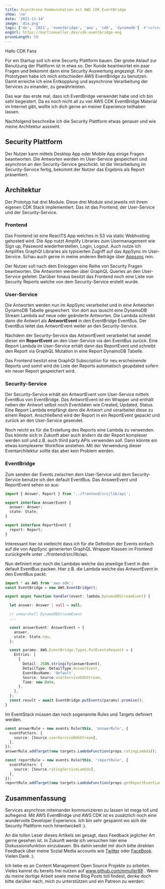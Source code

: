 ```yaml
---
title: Asynchrone Kommunikation mit AWS CDK EventBridge
show: 'no'
date: '2021-11-14'
image: 'dia.png'
tags: ['de', '2021', 'eventbridge', 'aws', 'cdk', 'dynamodb']  #'nofeed'
engUrl: https://martinmueller.dev/cdk-eventbridge-eng
pruneLength: 50
---
```


Hallo CDK Fans

Für ein Startup soll ich eine Security Plattform bauen. Der grobe Ablauf zur Benutzung der Plattform ist in etwa so. Der Kunde beantwortet ein paar Fragen und bekommt dann eine Security Auswertung angezeigt. Für den Prototypen habe ich mich entschieden AWS EventBridge zu benutzen. Damit erreiche ich eine Entkopplung und asynchrone Verarbeitung der Services zu einander, zu gewährleisten.

Das war das erste mal, dass ich EventBridge verwendet habe und ich bin sehr begeistert. Da es noch nicht all zu viel AWS CDK EventBridge Material im Internet gibt, wollte ich dich gerne an meiner Experience teilhaben lassen.

Nachfolgend beschreibe ich die Security Plattform etwas genauer und wie meine Architektur aussieht.

## Security Plattform

Der Nutzer kann mittels Desktop App oder Mobile App einige Fragen beantworten. Die Antworten werden im User-Service gespeichert und asynchron an den Security-Service geschickt. Ist die Verarbeitung im Security-Service fertig, bekommt der Nutzer das Ergebnis als Report präsentiert.

## Architektur

Der Prototyp hat drei Module. Diese drei Module sind jeweils mit ihrem eigenen CDK Stack implementiert. Das ist das Frontend, der User-Service und der Security-Service.

### Frontend

Das Frontend ist eine ReactTS App welches in S3 via static Webhosting gehosted wird. Die App nutzt Amplify Libraries zum Usermanagement wie Sign up, Password wiederherstellen, Login, Logout. Auch nutze ich Amplifies GraphQl Libraries als typisierten Zugriff auf das AppSync im User-Service. Schau auch gerne in meine anderen Beiträge über [Appsync](https://martinmueller.dev/tags/appsync) rein.

Der Nutzer soll nach dem Einloggen eine Reihe von Security Fragen beantworten. Die Antworten werden über GraphQL Queries an den User-Service geleitet. Darüber hinaus besitzt das Frontend noch eine Liste von Security Reports welche von dem Security-Service erstellt wurde.

### User-Service

Die Antworten werden nun im AppSync verarbeitet und in eine Antworten DynamoDB Tabelle gespeichert. Von dort aus lauscht eine DynamoDB Stream Lambda auf neue oder geänderte Antworten. Die Lambda schreibt dann die Antwort als **AntwortEvent** in den EventBridge EventBus. Der EventBus leitet das AntwortEvent weiter an den Security-Service.

Nachdem der Security-Service das AntwortEvent verarbeitet hat sendet dieser ein **ReportEvent** an den User-Service via den EventBus zurück. Eine Report Lambda im User-Service erhält dann das ReportEvent und schreibt den Report via GraphQL Mutation in eine Report DynamoDB Tabelle.

Das Frontend besitzt eine GraphQl Subscription für neu erscheinende Reports und somit wird die Liste der Reports automatisch geupdated sofern ein neuer Report gespeichert wird.

### Security-Service

Der Security-Service erhält ein AntwortEvent vom User-Service mittels EventBus von EventBridge. Das AntwortEvent ist ein Wrapper und enthält neben der Antwort selbst noch Eventdaten wie Created, Updated, Status. Eine Report Lambda empfängt dann die Antwort und verarbeitet diese zu einem Report. Anschließend wird der Report in ein ReportEvent gepackt und zurück an den User-Service gesendet.

Noch reicht es für die Erstellung des Reports eine Lambda zu verwenden. Das könnte sich in Zukunft aber auch ändern da der Report komplexer werden soll und z.B. auch third party APIs verwenden soll. Dann könnte ein etwas komplexerer Workflow anstehen. Mit der Verwendung dieser Eventarchitektur sollte das aber kein Problem werden.

### EventBridge

Zum senden der Events zwischen dem User-Service und dem Security-Service benutze ich den default EventBus. Das AnswerEvent und ReportEvent sehen so aus:

```ts
import { Answer, Report } from '../frontend/src/lib/api';

export interface AnswerEvent {
  answer: Answer;
  state: State;
}

export interface ReportEvent {
  report: Report;
}
```

Interessant hier ist vielleicht dass ich für die Definition der Events einfach auf die von AppSync generierten GraphQL Wrapper Klassen im Frontend zurückgreife unter ../frontend/src/lib/api.

Nun definiert man noch die Lambdas welche das jeweilige Event in den default EventBus packen. Hier z.B. die Lambda welche das AntwortEvent in den EventBus packt.

```ts
import * as AWS from 'aws-sdk';
const EventBridge = new AWS.EventBridge();

export async function handler(event: lambda.DynamoDBStreamEvent) {

  let answer: Answer | null = null;

  // unmarshall DynamoDBStreamEvent
  ...

  const answerEvent: AnswerEvent = {
    answer,
    state: State.new,
  };

  const params: AWS.EventBridge.Types.PutEventsRequest = {
    Entries: [
      {
        Detail: JSON.stringify(answerEvent),
        DetailType: DetailType.AnswerEvent,
        EventBusName: 'default',
        Source: Source.userServiceDdbStream,
        Time: new Date,
      },
    ],
  };
  const result = await EventBridge.putEvents(params).promise();
}
```

Im EventStack müssen dan noch sogenannte Rules und Targets definiert werden.

```ts
const answerRule = new events.Rule(this, 'answerRule', {
  eventPattern: {
    source: [Source.userServiceDdbStream],
  },
});
answerRule.addTarget(new targets.LambdaFunction(props.ratingLambda));

const reportRule = new events.Rule(this, 'reportRule', {
  eventPattern: {
    source: [Source.ratingServiceLambda],
  },
});
reportRule.addTarget(new targets.LambdaFunction(props.getReportEventLambda));
```

## Zusammenfassung

Services asynchron miteinander kommunizieren zu lassen ist mega toll und aufregend. Mit AWS EventBridge und AWS CDK ist es zusätzlich noch eine wundervolle Developer Experience. Ich bin sehr gespannt wo sich die Security Plattform noch hinentwickelt :).

An die tollen Leser dieses Artikels sei gesagt, dass Feedback jeglicher Art gerne gesehen ist. In Zukunft werde ich versuchen hier eine Diskussionsfunktion einzubauen. Bis dahin sendet mir doch bitte direkten Feedback über meine Sozial Media accounts wie [Twitter](https://twitter.com/MartinMueller_) oder [FaceBook](https://www.facebook.com/martin.muller.10485). Vielen Dank :).

Ich liebe es an Content Management Open Source Projekte zu arbeiten. Vieles kannst du bereits frei nutzen auf www.github.com/mmuller88 . Wenn du meine dortige Arbeit sowie meine Blog Posts toll findest, denke doch bitte darüber nach, mich zu unterstützen und ein Patreon zu werden:

   